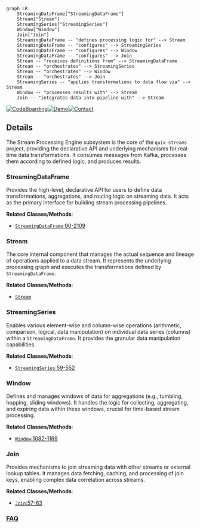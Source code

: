 ```mermaid
graph LR
    StreamingDataFrame["StreamingDataFrame"]
    Stream["Stream"]
    StreamingSeries["StreamingSeries"]
    Window["Window"]
    Join["Join"]
    StreamingDataFrame -- "defines processing logic for" --> Stream
    StreamingDataFrame -- "configures" --> StreamingSeries
    StreamingDataFrame -- "configures" --> Window
    StreamingDataFrame -- "configures" --> Join
    Stream -- "receives definitions from" --> StreamingDataFrame
    Stream -- "orchestrates" --> StreamingSeries
    Stream -- "orchestrates" --> Window
    Stream -- "orchestrates" --> Join
    StreamingSeries -- "applies transformations to data flow via" --> Stream
    Window -- "processes results with" --> Stream
    Join -- "integrates data into pipeline with" --> Stream
```

[![CodeBoarding](https://img.shields.io/badge/Generated%20by-CodeBoarding-9cf?style=flat-square)](https://github.com/CodeBoarding/GeneratedOnBoardings)[![Demo](https://img.shields.io/badge/Try%20our-Demo-blue?style=flat-square)](https://www.codeboarding.org/demo)[![Contact](https://img.shields.io/badge/Contact%20us%20-%20contact@codeboarding.org-lightgrey?style=flat-square)](mailto:contact@codeboarding.org)

## Details

The Stream Processing Engine subsystem is the core of the `quix-streams` project, providing the declarative API and underlying mechanisms for real-time data transformations. It consumes messages from Kafka, processes them according to defined logic, and produces results.

### StreamingDataFrame
Provides the high-level, declarative API for users to define data transformations, aggregations, and routing logic on streaming data. It acts as the primary interface for building stream processing pipelines.


**Related Classes/Methods**:

- <a href="https://github.com/quixio/quix-streams/blob/main/quixstreams/dataframe/dataframe.py#L90-L2109" target="_blank" rel="noopener noreferrer">`StreamingDataFrame`:90-2109</a>


### Stream
The core internal component that manages the actual sequence and lineage of operations applied to a data stream. It represents the underlying processing graph and executes the transformations defined by `StreamingDataFrame`.


**Related Classes/Methods**:

- <a href="https://github.com/quixio/quix-streams/blob/main/quixstreams/core/stream/stream.py" target="_blank" rel="noopener noreferrer">`Stream`</a>


### StreamingSeries
Enables various element-wise and column-wise operations (arithmetic, comparison, logical, data manipulation) on individual data series (columns) within a `StreamingDataFrame`. It provides the granular data manipulation capabilities.


**Related Classes/Methods**:

- <a href="https://github.com/quixio/quix-streams/blob/main/quixstreams/dataframe/series.py#L59-L552" target="_blank" rel="noopener noreferrer">`StreamingSeries`:59-552</a>


### Window
Defines and manages windows of data for aggregations (e.g., tumbling, hopping, sliding windows). It handles the logic for collecting, aggregating, and expiring data within these windows, crucial for time-based stream processing.


**Related Classes/Methods**:

- <a href="https://github.com/quixio/quix-streams/blob/main/quixstreams/dataframe/dataframe.py#L1082-L1169" target="_blank" rel="noopener noreferrer">`Window`:1082-1169</a>


### Join
Provides mechanisms to join streaming data with other streams or external lookup tables. It manages data fetching, caching, and processing of join keys, enabling complex data correlation across streams.


**Related Classes/Methods**:

- <a href="https://github.com/quixio/quix-streams/blob/main/quixstreams/dataframe/joins/base.py#L57-L63" target="_blank" rel="noopener noreferrer">`Join`:57-63</a>




### [FAQ](https://github.com/CodeBoarding/GeneratedOnBoardings/tree/main?tab=readme-ov-file#faq)